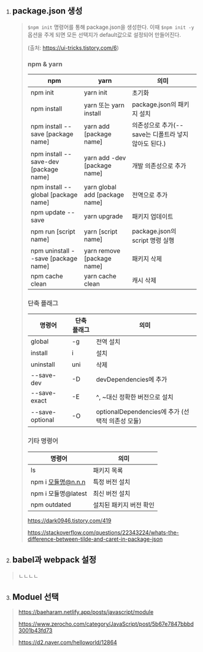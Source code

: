 1. ## package.json 생성

   > `$npm init` 명령어를 통해 package.json을 생성한다. 이때 `$npm init -y` 옵션을 주게 되면 모든 선택지가 default값으로 설정되어 만들어진다.
   >
   > 
   >
   > (출처: https://ui-tricks.tistory.com/6)
   >
   > ### npm & yarn
   >
   > | npm                                   | yarn                            | 의미                                                 |
   > | ------------------------------------- | ------------------------------- | ---------------------------------------------------- |
   > | npm init                              | yarn init                       | 초기화                                               |
   > | npm install                           | yarn 또는 yarn install          | package.json의 패키지 설치                           |
   > | npm install --save [package name]     | yarn add [package name]         | 의존성으로 추가(--save는 디폴트라 넣지 않아도 된다.) |
   > | npm install --save-dev [package name] | yarn add -dev [package name]    | 개발 의존성으로 추가                                 |
   > | npm install --global [package name]   | yarn global add [package  name] | 전역으로 추가                                        |
   > | npm update --save                     | yarn upgrade                    | 패키지 업데이트                                      |
   > | npm run [script name]                 | yarn [script name]              | package.json의 script 명령 실행                      |
   > | npm uninstall --save [package name]   | yarn remove [package name]      | 패키지 삭제                                          |
   > | npm cache clean                       | yarn cache clean                | 캐시 삭제                                            |
   >
   > 
   >
   > ### 단축 플래그
   >
   > | 명령어          | 단축 플래그 | 의미                                             |
   > | --------------- | ----------- | ------------------------------------------------ |
   > | global          | -g          | 전역 설치                                        |
   > | install         | i           | 설치                                             |
   > | uninstall       | uni         | 삭제                                             |
   > | --save-dev      | -D          | devDependencies에 추가                           |
   > | --save-exact    | -E          | ^, ~대신 정확한 버전으로 설치                    |
   > | --save-optional | -O          | optionalDependencies에 추가 (선택적 의존성 모듈) |
   >
   > 
   >
   > ### 기타 명령어
   >
   > | 명령어              | 의미                    |
   > | ------------------- | ----------------------- |
   > | ls                  | 패키지 목록             |
   > | npm i 모듈명@n.n.n  | 특정 버전 설치          |
   > | npm i 모듈명@latest | 최신 버전 설치          |
   > | npm outdated        | 설치된 패키지 버전 확인 |
   >
   > https://dark0946.tistory.com/419
   >
   > https://stackoverflow.com/questions/22343224/whats-the-difference-between-tilde-and-caret-in-package-json
   
   



2. ## babel과 webpack 설정

> ㄴㄴㄴㄴ



3. ## Moduel 선택

> https://baeharam.netlify.app/posts/javascript/module
>
> https://www.zerocho.com/category/JavaScript/post/5b67e7847bbbd3001b43fd73
>
> https://d2.naver.com/helloworld/12864

   

   


